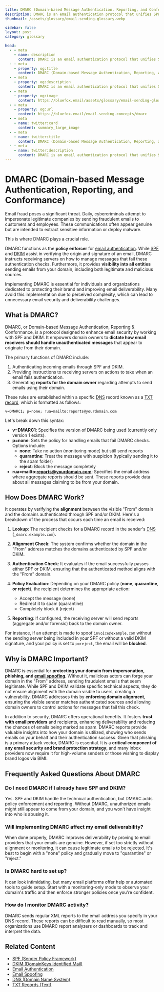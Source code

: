 ```yaml
---
title: DMARC (Domain-based Message Authentication, Reporting, and Conformance) | BlueFox Email
description: DMARC is an email authentication protocol that unifies SPF and DKIM with policy enforcement and reporting. Learn what DMARC is, how it works, and why it matters for email security.
thumbnail: /assets/glossary/email-sending-glossary.webp

sidebar: false
layout: post
category: glossary

head:
  - - meta
    - name: description
      content: DMARC is an email authentication protocol that unifies SPF and DKIM with policy enforcement and reporting. Learn what DMARC is, how it works, and why it matters for email security.
  - - meta
    - property: og:title
      content: DMARC (Domain-based Message Authentication, Reporting, and Conformance) | BlueFox Email
  - - meta
    - property: og:description
      content: DMARC is an email authentication protocol that unifies SPF and DKIM with policy enforcement and reporting. Learn what DMARC is, how it works, and why it matters for email security.
  - - meta
    - property: og:image
      content: https://bluefox.email/assets/glossary/email-sending-glossary.webp
  - - meta
    - property: og:url
      content: https://bluefox.email/email-sending-concepts/dmarc
  - - meta
    - name: twitter:card
      content: summary_large_image
  - - meta
    - name: twitter:title
      content: DMARC (Domain-based Message Authentication, Reporting, and Conformance) | BlueFox Email
  - - meta
    - name: twitter:description
      content: DMARC is an email authentication protocol that unifies SPF and DKIM with policy enforcement and reporting.
---
```


# DMARC (Domain-based Message Authentication, Reporting, and Conformance)

Email fraud poses a significant threat. Daily, cybercriminals attempt to impersonate legitimate companies by sending fraudulent emails to customers and employees. These communications often appear genuine but are intended to extract sensitive information or deploy malware.

This is where DMARC plays a crucial role.

DMARC functions as the **policy enforcer** for [email authentication](/email-sending-concepts/email-authentication). While [SPF](/email-sending-concepts/spf.md) and [DKIM](/email-sending-concepts/dkim.md) assist in verifying the origin and signature of an email, DMARC instructs receiving servers on how to manage messages that fail these authentication checks. Furthermore, it provides **visibility into all entities** sending emails from your domain, including both legitimate and malicious sources.


Implementing DMARC is essential for individuals and organizations dedicated to protecting their brand and improving email deliverability. Many avoid this implementation due to perceived complexity, which can lead to unnecessary email security and deliverability challenges.


## What is DMARC?

DMARC, or Domain-based Message Authentication, Reporting & Conformance, is a protocol designed to enhance email security by working with SPF and DKIM. It empowers domain owners to **dictate how email receivers should handle unauthenticated messages** that appear to originate from their domain.

The primary functions of DMARC include:

1. Authenticating incoming emails through SPF and DKIM.
2. Providing instructions to receiving servers on actions to take when an email fails authentication.
3. Generating **reports for the domain owner** regarding attempts to send emails using their domain.

These rules are established within a specific [DNS](/email-sending-concepts/dns) record known as a [TXT record](/email-sending-concepts/txt-record), which is formatted as follows:

`v=DMARC1; p=none; rua=mailto:reports@yourdomain.com`

Let's break down this syntax:

- **v=DMARC1**: Specifies the version of DMARC being used (currently only version 1 exists).
- **p=none**: Sets the policy for handling emails that fail DMARC checks. Options include:
  - **none**: Take no action (monitoring mode) but still send reports
  - **quarantine**: Treat the message with suspicion (typically sending it to the spam folder)
  - **reject**: Block the message completely
- **rua=mailto:reports@yourdomain.com**: Specifies the email address where aggregate reports should be sent. These reports provide data about all messages claiming to be from your domain.

## How Does DMARC Work?

It operates by verifying the **alignment** between the visible "From" domain and the domains authenticated through SPF and/or DKIM. Here's a breakdown of the process that occurs each time an email is received:

1. **Lookup**: The recipient checks for a DMARC record in the sender's [DNS](/email-sending-concepts/dns) (`_dmarc.example.com`).

2. **Alignment Check**: The system confirms whether the domain in the "From" address matches the domains authenticated by SPF and/or DKIM.

3. **Authentication Check**: It evaluates if the email successfully passes either SPF or DKIM, ensuring that the authenticated method aligns with the "From" domain.

4. **Policy Evaluation**: Depending on your DMARC policy (**none, quarantine, or reject**), the recipient determines the appropriate action:
   - Accept the message (none)
   - Redirect it to spam (quarantine)
   - Completely block it (reject)

5. **Reporting**: If configured, the receiving server will send reports (aggregate and/or forensic) back to the domain owner.

For instance, if an attempt is made to spoof `invoice@example.com` without the sending server being included in your SPF or without a valid DKIM signature, and your policy is set to `p=reject`, the email will be **blocked**.

## Why is DMARC Important?

DMARC is essential for **protecting your domain from impersonation, phishing, and [email spoofing](/email-sending-concepts/email-spoofing.md)**. Without it, malicious actors can forge your domain in the "From" address, sending fraudulent emails that seem legitimate. While SPF and DKIM validate specific technical aspects, they do not ensure alignment with the domain visible to users, creating a vulnerability. DMARC addresses this by **enforcing domain alignment**, ensuring the visible sender matches authenticated sources and allowing domain owners to control actions for messages that fail this check.

In addition to security, DMARC offers operational benefits. It fosters **trust with email providers** and recipients, enhancing deliverability and reducing the chances of emails being marked as spam. DMARC reports provide valuable insights into how your domain is utilized, showing who sends emails on your behalf and their authentication success. Given that phishing is a primary attack vector, DMARC is essential. It is a **critical component of any email security and brand protection strategy**, and many inbox providers now require it for high-volume senders or those wishing to display brand logos via BIMI.

## Frequently Asked Questions About DMARC

### Do I need DMARC if I already have SPF and DKIM?
Yes. SPF and DKIM handle the technical authentication, but DMARC adds policy enforcement and reporting. Without DMARC, unauthorized emails might still appear to come from your domain, and you won't have insight into who is abusing it.

### Will implementing DMARC affect my email deliverability?
When done properly, DMARC improves deliverability by proving to email providers that your emails are genuine. However, if set too strictly without alignment or monitoring, it can cause legitimate emails to be rejected. It's best to begin with a "none" policy and gradually move to "quarantine" or "reject."

### Is DMARC hard to set up?
It can look intimidating, but many email platforms offer help or automated tools to guide setup. Start with a monitoring-only mode to observe your domain's traffic and then enforce stronger policies once you're confident.

### How do I monitor DMARC activity?
DMARC sends regular XML reports to the email address you specify in your DNS record. These reports can be difficult to read manually, so most organizations use DMARC report analyzers or dashboards to track and interpret the data.


## Related Content

- [SPF (Sender Policy Framework)](/email-sending-concepts/spf)
- [DKIM (DomainKeys Identified Mail)](/email-sending-concepts/dkim)
- [Email Authentication](/email-sending-concepts/email-authentication)
- [Email Spoofing](/email-sending-concepts/email-spoofing)
- [DNS (Domain Name System)](/email-sending-concepts/dns)
- [TXT Records (Text)](/email-sending-concepts/txt-record)

<GlossaryCTA />